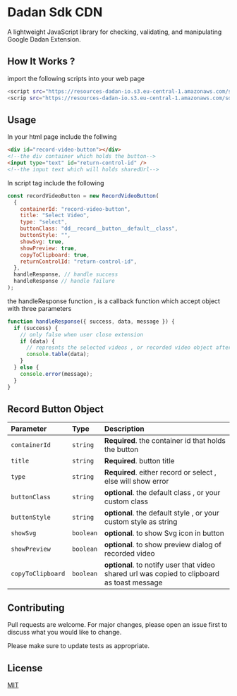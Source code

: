 # Dadan Sdk CDN

A lightweight JavaScript library for checking, validating, and manipulating Google Dadan Extension.

## How It Works ?

import the following scripts into your web page

```bash
<script src="https://resources-dadan-io.s3.eu-central-1.amazonaws.com/sdk/dadan-extension-core.js"></script>
<scrip src="https://resources-dadan-io.s3.eu-central-1.amazonaws.com/sdk/dadan-extension-cdn.js"></script>
```

## Usage

In your html page include the follwing

```html
<div id="record-video-button"></div>
<!--the div container which holds the button-->
<input type="text" id="return-control-id" />
<!--the input text which will holds sharedUrl-->
```

In script tag include the following

```javascript
const recordVideoButton = new RecordVideoButton(
  {
    containerId: "record-video-button",
    title: "Select Video",
    type: "select",
    buttonClass: "dd__record__button__default__class",
    buttonStyle: "",
    showSvg: true,
    showPreview: true,
    copyToClipboard: true,
    returnControlId: "return-control-id",
  },
  handleResponse, // handle success
  handleResponse // handle failure
);
```

the handleResponse function , is a callback function which accept object with three parameters

```javascript
function handleResponse({ success, data, message }) {
  if (success) {
    // only false when user close extension
    if (data) {
      // represnts the selected videos , or recorded video object after stop recording
      console.table(data);
    }
  } else {
    console.error(message);
  }
}
```

## Record Button Object

| Parameter         | Type      | Description                                                                                 |
| :---------------- | :-------- | :------------------------------------------------------------------------------------------ |
| `containerId`     | `string`  | **Required**. the container id that holds the button                                        |
| `title`           | `string`  | **Required**. button title                                                                  |
| `type`            | `string`  | **Required**. either record or select , else will show error                                |
| `buttonClass`     | `string`  | **optional**. the default class , or your custom class                                      |
| `buttonStyle`     | `string`  | **optional**. the default style , or your custom style as string                            |
| `showSvg`         | `boolean` | **optional**. to show Svg icon in button                                                    |
| `showPreview`     | `boolean` | **optional**. to show preview dialog of recorded video                                      |
| `copyToClipboard` | `boolean` | **optional**. to notify user that video shared url was copied to clipboard as toast message |

## Contributing

Pull requests are welcome. For major changes, please open an issue first to discuss what you would like to change.

Please make sure to update tests as appropriate.

## License

[MIT](https://choosealicense.com/licenses/mit/)
